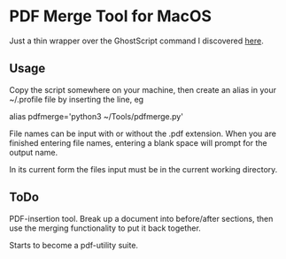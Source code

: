 # PDF Merge Tool for MacOS

Just a thin wrapper over the GhostScript command I discovered [here](http://hints.macworld.com/article.php?story=2003083122212228).

## Usage

Copy the script somewhere on your machine, then create an alias in your ~/.profile file by inserting the line, eg

alias pdfmerge='python3 ~/Tools/pdfmerge.py'

File names can be input with or without the .pdf extension. When you are finished entering file names, entering a blank space will prompt for the output name.

In its current form the files input must be in the current working directory.

## ToDo

PDF-insertion tool. Break up a document into before/after sections, then use the merging functionality to put it back together.

Starts to become a pdf-utility suite.

